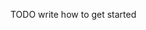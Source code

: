 [//]: # (This file was generated from: lib/src/cli/template/doc/template/doc/wiki/2-Getting-Started.md.template using the documentation_builder package)

TODO write how to get started